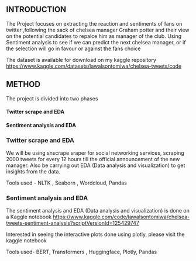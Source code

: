 ## INTRODUCTION

The Project focuses on extracting the reaction and sentiments of fans on twitter ,following the sack of chelsea manager Graham potter and their view on the potential candidates to repalce him as manager of the club.
Using Sentiment analysis to see if we can predict the next chelsea manager, or if the selection will go in favour or against the fans choice 

The dataset is available for download on my kaggle repository https://www.kaggle.com/datasets/lawalsontomiwa/chelsea-tweets/code

## METHOD

The project is divided into two phases 
#### Twitter scrape and EDA

#### Sentiment analysis and EDA

### Twitter scrape and EDA
We will be using snscrape sraper for social networking services, scraping 2000 tweets for every 12 hours till the official announcement of the new manager.
Also be carrying out EDA (Data analysis and visualization) to get insights from the data. 

Tools used - NLTK , Seaborn , Wordcloud, Pandas

### Sentiment analysis and EDA
The sentiment analysis and EDA (Data analysis and visualization) is done on a Kaggle notebook https://www.kaggle.com/code/lawalsontomiwa/chelsea-tweets-sentiment-analysis?scriptVersionId=125429747

Interested in seeing the interactive plots done using plotly, please visit the kaggle notebook

Tools used- BERT, Transformers , Huggingface, Plotly, Pandas



